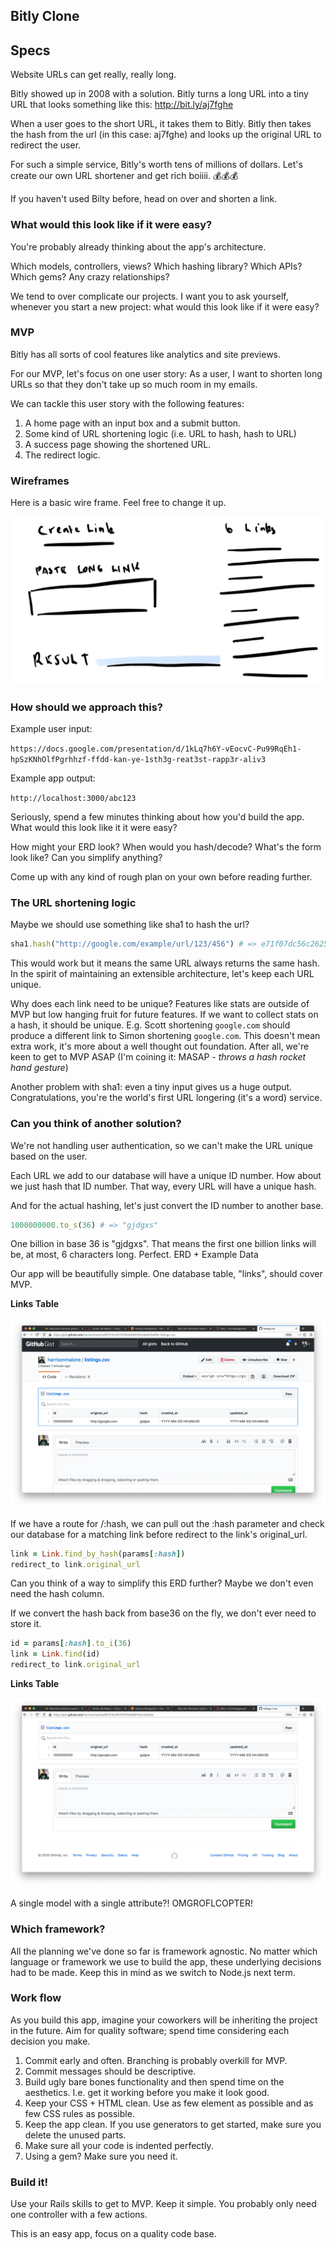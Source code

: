## Bitly Clone

## Specs

Website URLs can get really, really long.

Bitly showed up in 2008 with a solution. Bitly turns a long URL into a tiny URL that looks something like this: http://bit.ly/aj7fghe

When a user goes to the short URL, it takes them to Bitly. Bitly then takes the hash from the url (in this case: aj7fghe) and looks up the original URL to redirect the user.

For such a simple service, Bitly's worth tens of millions of dollars. Let's create our own URL shortener and get rich boiiii. 💰💰💰

If you haven't used Bilty before, head on over and shorten a link.

### What would this look like if it were easy?

You're probably already thinking about the app's architecture.

Which models, controllers, views? Which hashing library? Which APIs? Which gems? Any crazy relationships?

We tend to over complicate our projects. I want you to ask yourself, whenever you start a new project: what would this look like if it were easy?

### MVP

Bitly has all sorts of cool features like analytics and site previews.

For our MVP, let's focus on one user story: As a user, I want to shorten long URLs so that they don't take up so much room in my emails.

We can tackle this user story with the following features:

1. A home page with an input box and a submit button.
2. Some kind of URL shortening logic (i.e. URL to hash, hash to URL)
3. A success page showing the shortened URL.
4. The redirect logic.

### Wireframes

Here is a basic wire frame. Feel free to change it up.

![](docs/bitly.png)

### How should we approach this?

Example user input:

`https://docs.google.com/presentation/d/1kLq7h6Y-vEocvC-Pu99RqEh1-hpSzKNhOlfPgrhhzf-ffdd-kan-ye-1sth3g-reat3st-rapp3r-aliv3`

Example app output:

`http://localhost:3000/abc123`

Seriously, spend a few minutes thinking about how you'd build the app. What would this look like it it were easy?

How might your ERD look? When would you hash/decode? What's the form look like? Can you simplify anything?

Come up with any kind of rough plan on your own before reading further.

### The URL shortening logic

Maybe we should use something like sha1 to hash the url?

```rb
sha1.hash("http://google.com/example/url/123/456") # => e71f07dc56c262519354466401e8e2c704f5e24e
```

This would work but it means the same URL always returns the same hash. In the spirit of maintaining an extensible architecture, let's keep each URL unique.

Why does each link need to be unique? Features like stats are outside of MVP but low hanging fruit for future features. If we want to collect stats on a hash, it should be unique. E.g. Scott shortening `google.com` should produce a different link to Simon shortening `google.com`. This doesn't mean extra work, it's more about a well thought out foundation. After all, we're keen to get to MVP ASAP (I'm coining it: MASAP - *throws a hash rocket hand gesture*)

Another problem with sha1: even a tiny input gives us a huge output. Congratulations, you're the world's first URL longering (it's a word) service.

### Can you think of another solution?

We're not handling user authentication, so we can't make the URL unique based on the user.

Each URL we add to our database will have a unique ID number. How about we just hash that ID number. That way, every URL will have a unique hash.

And for the actual hashing, let's just convert the ID number to another base.

```rb
1000000000.to_s(36) # => "gjdgxs"
```

One billion in base 36 is "gjdgxs". That means the first one billion links will be, at most, 6 characters long. Perfect.
ERD + Example Data

Our app will be beautifully simple. One database table, "links", should cover MVP.

**Links Table**

![](docs/links.png)

If we have a route for /:hash, we can pull out the :hash parameter and check our database for a matching link before redirect to the link's original_url.

```rb
link = Link.find_by_hash(params[:hash])
redirect_to link.original_url
```
Can you think of a way to simplify this ERD further? Maybe we don't even need the hash column.

If we convert the hash back from base36 on the fly, we don't ever need to store it.

```rb
id = params[:hash].to_i(36)
link = Link.find(id)
redirect_to link.original_url
```

**Links Table**

![](docs/links-1.png)

A single model with a single attribute?! OMGROFLCOPTER!

### Which framework?

All the planning we've done so far is framework agnostic. No matter which language or framework we use to build the app, these underlying decisions had to be made. Keep this in mind as we switch to Node.js next term.

### Work flow

As you build this app, imagine your coworkers will be inheriting the project in the future. Aim for quality software; spend time considering each decision you make.


1. Commit early and often. Branching is probably overkill for MVP.
2. Commit messages should be descriptive.
3. Build ugly bare bones functionality and then spend time on the aesthetics. I.e. get it working before you make it look good.
4. Keep your CSS + HTML clean. Use as few element as possible and as few CSS rules as possible.
5. Keep the app clean. If you use generators to get started, make sure you delete the unused parts.
6. Make sure all your code is indented perfectly.
7. Using a gem? Make sure you need it.

### Build it!

Use your Rails skills to get to MVP. Keep it simple. You probably only need one controller with a few actions.

This is an easy app, focus on a quality code base.